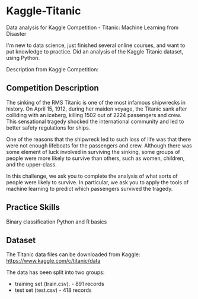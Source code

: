 # Kaggle-Titanic
Data analysis for Kaggle Competition - Titanic: Machine Learning from Disaster

I'm new to data science, just finished several online courses, and want to put knowledge to practice.  Did an analysis of the Kaggle Titanic dataset, using Python.

Description from Kaggle Competition:

## Competition Description

The sinking of the RMS Titanic is one of the most infamous shipwrecks in history.  On April 15, 1912, during her maiden voyage, the Titanic sank after colliding with an iceberg, killing 1502 out of 2224 passengers and crew. This sensational tragedy shocked the international community and led to better safety regulations for ships.

One of the reasons that the shipwreck led to such loss of life was that there were not enough lifeboats for the passengers and crew. Although there was some element of luck involved in surviving the sinking, some groups of people were more likely to survive than others, such as women, children, and the upper-class.

In this challenge, we ask you to complete the analysis of what sorts of people were likely to survive. In particular, we ask you to apply the tools of machine learning to predict which passengers survived the tragedy.

## Practice Skills

Binary classification
Python and R basics

## Dataset

The Titanic data files can be downloaded from Kaggle:  https://www.kaggle.com/c/titanic/data

The data has been split into two groups:
- training set (train.csv).  - 891 records
- test set (test.csv) - 418 records
